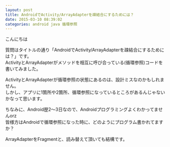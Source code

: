 ```yaml
---
layout: post
title: AndroidでActivity/ArrayAdapterを疎結合にするためには？
date: 2015-03-10 08:39:02
categories: android java 循環参照
---
```

<p>こんにちは</p>

<p>質問はタイトルの通り「AndroidでActivity/ArrayAdapterを疎結合にするためには？」です。<br>
ActivityとArrayAdapterがメソッドを相互に呼び合っている(循環参照)コードを書いてみました。</p>

<p>ActivityとArrayAdapterが循環参照の状態にあるのは、設計ミスなのかもしれません。<br>
しかし、アプリに1箇所や2箇所、循環参照になっているところがあるんじゃないかなって思います。</p>

<p>ちなみに、Android歴2～3日なので、Androidプログラミングよくわかってませんorz<br>
皆様方はAndroidで循環参照になった時に、どのようにプログラム書かれてますか？</p>

<p>ArrayAdapterをFragmentと、読み替えて頂いても結構です。</p>
